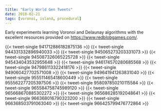 ```yaml
---
title: "Early World Gen Tweets"
date: 2018-02-21
tags: [voronoi, island, procedural]
---
```

Early experiments learning Voronoi and Delaunay algorithms with the excellent resources provided on <https://www.redblobgames.com/>.
<!--more-->
{{< tweet-single 941712886182875136 >}}
{{< tweet-single 944331332896940033 >}}
{{< tweet-single 945065273203331073 >}}
{{< tweet-single 945087326065225728 >}}
{{< tweet-single 945434043532955648 >}}
{{< tweet-single 946174570280685568 >}}
{{< tweet-single 947986113322418176 >}}
{{< tweet-single 949060427702571008 >}}
{{< tweet-single 949641941263831040 >}}
{{< tweet-single 955511465418600449 >}}
{{< tweet-single 955562277205397506 >}}
{{< tweet-single 958097850210115584 >}}
{{< tweet-single 965584758745989120 >}}
{{< tweet-single 965668670885302272 >}}
{{< tweet-single 965686285192048641 >}}
{{< tweet-single 966368016790323200 >}}
{{< tweet-single 966368503791063040 >}}
{{< tweet-single 966425799476772864 >}}
